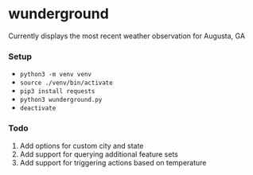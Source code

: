# wunderground
Currently displays the most recent weather observation for Augusta, GA

### Setup
* `python3 -m venv venv`
* `source ./venv/bin/activate`
* `pip3 install requests`
* `python3 wunderground.py`
* `deactivate`

### Todo
1. Add options for custom city and state
1. Add support for querying additional feature sets
1. Add support for triggering actions based on temperature

